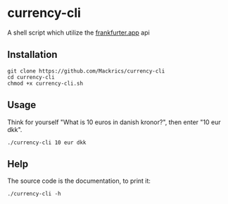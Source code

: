 # currency-cli

A shell script which utilize the [frankfurter.app](https://frankfurter.app) api


## Installation

```
git clone https://github.com/Mackrics/currency-cli
cd currency-cli
chmod +x currency-cli.sh
```

## Usage

Think for yourself "What is 10 euros in danish kronor?", then enter "10 eur dkk".

```
./currency-cli 10 eur dkk
```

## Help

The source code is the documentation, to print it:

```
./currency-cli -h
```
